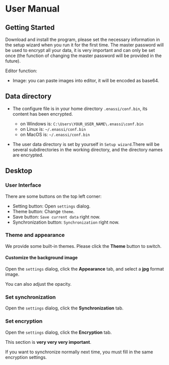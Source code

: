 # User Manual

## Getting Started

Download and install the program, please set the necessary information in the setup wizard when you run it for the first time. The master password will be used to encrypt all your data, it is very important and can only be set once (the function of changing the master password will be provided in the future).

Editor function:

- Image: you can paste images into editor, it will be encoded as base64.

## Data directory

- The configure file is in your home directory `.enassi/conf.bin`, its content has been encrypted.
  - on Windows is: `C:\Users\YOUR_USER_NAME\.enassi\conf.bin`
  - on Linux is: `~/.enassi/conf.bin`
  - on MacOS is: `~/.enassi/conf.bin`

- The user data directory is set by yourself in `Setup wizard`.There will be several subdirectories in the working directory, and the directory names are encrypted.

## Desktop
### User Interface

There are some buttons on the top left corner:

- Setting button: Open `settings` dialog.
- Theme button: Change `theme`.
- Save button: `Save current data` right now.
- Synchronization button: `Synchronization` right now.

### Theme and appearance
We provide some built-in themes. Please click the **Theme** button to switch.

#### Customize the background image
Open the `settings` dialog, click the **Appearance** tab, and select a **jpg** format image. 

You can also adjust the opacity.

### Set synchronization

Open the `settings` dialog, click the **Synchronization** tab.

### Set encryption

Open the `settings` dialog, click the **Encryption** tab.

This section is **very very very important**.

If you want to synchronize normally next time, you must fill in the same encryption settings.